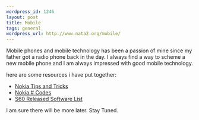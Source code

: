 ```yaml
--- 
wordpress_id: 1246
layout: post
title: Mobile
tags: general
wordpress_url: http://www.nata2.org/mobile/
---
```

Mobile phones and mobile technology has been a passion of mine since my father got a radio phone back in the day. I always find a way to scheme a new mobile phone and I am always impressed with good mobile technology.

here are some resources i have put together:
<ul>
	<li><a href="http://www.nata2.org/mobile/38-s60-tips-and-tricks/">Nokia Tips and Tricks</a></li>
	<li><a href="http://www.nata2.org/mobile/nokia-codes/">Nokia # Codes</a></li>
	<li><a href="http://www.nata2.org/mobile/s60-3rd-edition-app-list/">S60 Released Software List</a></li>
</ul>
I am sure there will be more later. Stay Tuned.
